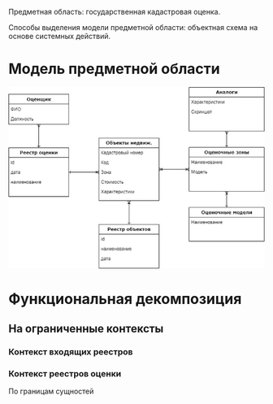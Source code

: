 Предметная область: государственная кадастровая оценка.

Способы выделения модели предметной области: объектная схема на основе системных действий.

# Модель предметной области

![Модель предметной области](<Модель предметной области.jpg>)

# Функциональная декомпозиция

## На ограниченные контексты

### Контекст входящих реестров

### Контекст реестров оценки

По границам сущностей